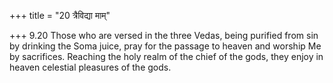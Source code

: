 +++
title = "20 त्रैविद्या माम्"

+++
9.20 Those who are versed in the three Vedas, being purified from sin by
drinking the Soma juice, pray for the passage to heaven and worship Me
by sacrifices. Reaching the holy realm of the chief of the gods, they
enjoy in heaven celestial pleasures of the gods.
